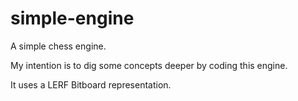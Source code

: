 # simple-engine
A simple chess engine.

My intention is to dig some concepts deeper by coding this engine.

It uses a LERF Bitboard representation.
